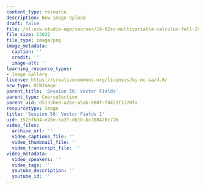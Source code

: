 ```yaml
---
content_type: resource
description: New image Upload
draft: false
file: /ol-ocw-studio-app/courses/18-02sc-multivariable-calculus-fall-2010/1525f6d4e28e5a2fdb18bc708470c726_MIT18_02SC_L19Brds_1.png
file_size: 13032
file_type: image/png
image_metadata:
  caption: ''
  credit: ''
  image-alt: ''
learning_resource_types:
- Image Gallery
license: https://creativecommons.org/licenses/by-nc-sa/4.0/
ocw_type: OCWImage
parent_title: 'Session 56: Vector Fields'
parent_type: CourseSection
parent_uid: d5133bed-a26e-a5ab-008f-fd452f137dfa
resourcetype: Image
title: 'Session 56: Vector Fields 1'
uid: 1525f6d4-e28e-5a2f-db18-bc708470c726
video_files:
  archive_url: ''
  video_captions_file: ''
  video_thumbnail_file: ''
  video_transcript_file: ''
video_metadata:
  video_speakers: ''
  video_tags: ''
  youtube_description: ''
  youtube_id: ''
---
```

